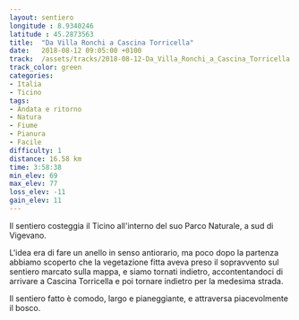 ```yaml
---
layout: sentiero
longitude : 8.9340246
latitude : 45.2873563
title:  "Da Villa Ronchi a Cascina Torricella"
date:   2018-08-12 09:05:00 +0100
track:  /assets/tracks/2018-08-12-Da_Villa_Ronchi_a_Cascina_Torricella.gpx
track_color: green
categories:
- Italia
- Ticino
tags:
- Andata e ritorno
- Natura
- Fiume
- Pianura
- Facile
difficulty: 1
distance: 16.58 km
time: 3:58:38
min_elev: 69
max_elev: 77
loss_elev: -11
gain_elev: 11
---
```


Il sentiero costeggia il Ticino all'interno del suo Parco Naturale, a sud di Vigevano.

L'idea era di fare un anello in senso antiorario, ma poco dopo la partenza abbiamo scoperto che la vegetazione fitta aveva preso il sopravvento sul sentiero marcato sulla mappa, e siamo tornati indietro, accontentandoci di arrivare a Cascina Torricella e poi tornare indietro per la medesima strada.

Il sentiero fatto è comodo, largo e pianeggiante, e attraversa piacevolmente il bosco.
